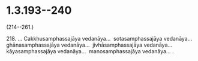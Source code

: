 

# 1.3.193--240



(214--261.)

218\. … Cakkhusamphassajāya vedanāya…  sotasamphassajāya vedanāya…  ghānasamphassajāya vedanāya…  jivhāsamphassajāya vedanāya…  kāyasamphassajāya vedanāya…  manosamphassajāya vedanāya… .



